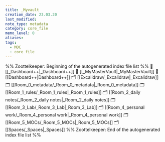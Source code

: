 ```yaml
---
title: _Myvault
creation_date: 23.03.20
last_modified: 
note_type: metadata
category: core_file
memo_level: 0
aliases: 
tags:
  - MOC
  - core file
---
```

%% Zoottelkeeper: Beginning of the autogenerated index file list  %%
📄 [[_Dashboard++|_Dashboard++]]
📄 [[_MyMasterVault|_MyMasterVault]]
📄 [[Dashboard++|Dashboard++]]
🗂️ [[Excalidraw/_Excalidraw|_Excalidraw]]
🗂️ [[Room_0_metadata/_Room_0_metadata|_Room_0_metadata]]
🗂️ [[Room_1_rules/_Room_1_rules|_Room_1_rules]]
🗂️ [[Room_2_daily notes/_Room_2_daily notes|_Room_2_daily notes]]
🗂️ [[Room_3_Lab/_Room_3_Lab|_Room_3_Lab]]
🗂️ [[Room_4_personal work/_Room_4_personal work|_Room_4_personal work]]
🗂️ [[Room_5_MOCs/_Room_5_MOCs|_Room_5_MOCs]]
🗂️ [[Spaces/_Spaces|_Spaces]]
%% Zoottelkeeper: End of the autogenerated index file list  %%
